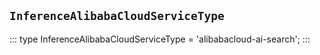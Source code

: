 ## `InferenceAlibabaCloudServiceType`
:::
type InferenceAlibabaCloudServiceType = 'alibabacloud-ai-search';
:::
